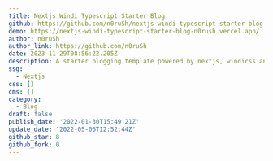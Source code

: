 ```yaml
---
title: Nextjs Windi Typescript Starter Blog
github: https://github.com/n0ruSh/nextjs-windi-typescript-starter-blog
demo: https://nextjs-windi-typescript-starter-blog-n0rush.vercel.app/
author: n0ruSh
author_link: https://github.com/n0ruSh
date: 2023-11-29T08:56:22.205Z
description: A starter blogging template powered by nextjs, windicss and typescript
ssg:
  - Nextjs
css: []
cms: []
category:
  - Blog
draft: false
publish_date: '2022-01-30T15:49:21Z'
update_date: '2022-05-06T12:52:44Z'
github_star: 8
github_fork: 0
---
```

